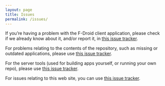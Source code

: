 ```yaml
---
layout: page
title: Issues
permalink: /issues/
---
```

If you’re having a problem with the F-Droid client application,
please check if we already know about it, and/or report it,
in [this issue tracker](https://gitlab.com/fdroid/fdroidclient/issues).

For problems relating to the contents of the repository,
such as missing or outdated applications,
please use [this issue tracker](https://gitlab.com/fdroid/fdroiddata/issues).

For the server tools (used for building apps yourself,
or running your own repo), please use 
[this issue tracker](https://gitlab.com/fdroid/fdroidserver/issues).

For issues relating to this web site, you can use
[this issue tracker](https://gitlab.com/fdroid/fdroid-website/issues).
